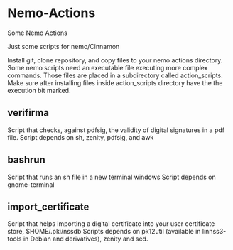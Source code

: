 # Nemo-Actions
Some Nemo Actions

Just some scripts for nemo/Cinnamon

Install git, clone repository, and copy files to your nemo actions directory.
Some nemo scripts need an executable file executing more complex commands. Those files are
placed in a subdirectory called action_scripts. Make sure after installing files inside action_scripts directory have the the execution bit marked.



## verifirma
Script that checks, against pdfsig, the validity of digital signatures in a pdf file.
Script depends on sh, zenity, pdfsig, and awk

## bashrun
Script that runs an sh file in a new terminal windows
Script depends on gnome-terminal

## import_certificate
Script that helps importing a digital certificate into your user certificate store, $HOME/.pki/nssdb
Scripts depends on pk12util (available in linnss3-tools in Debian and derivatives), zenity and sed.
